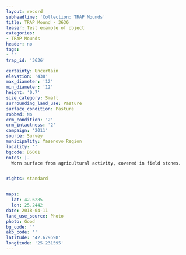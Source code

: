 ```yaml
---
layout: record
subheadline: 'Collection: TRAP Mounds'
title: TRAP Mound - 3636
teaser: Test example of object
categories:
- TRAP Mounds
header: no
tags:
- ''
trap_id: '3636'

certainty: Uncertain
elevation: '438'
max_diameter: '12'
min_diameter: '12'
height: '0.7'
size_category: Small
surrounding_land_use: Pasture
surface_condition: Pasture
robbed: No
crm_condition: '2'
crm_intactness: '2'
campaign: '2011'
source: Survey
municipality: Yasenovo Region
locality: ''
bgcode: DS001
notes: |-
  Worn surface from agricultural activity, covered in field stones.


rights: standard


maps:
  lat: 42.6285
  lon: 25.2442
date: 2018-04-11
land_use_source: Photo
photo: Good
bg_code: ''
akb_code: ''
latitude: '42.679598'
longitude: '25.231595'
---
```

